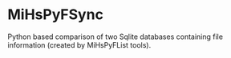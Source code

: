 # MiHsPyFSync
Python based comparison of two Sqlite databases containing file information (created by MiHsPyFList tools).
